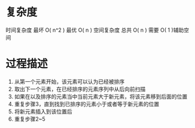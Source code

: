 # 复杂度

时间复杂度
    最坏 O( n^2 ) 最优 O( n )
空间复杂度
    总共 O( n ) 需要 O( 1 )辅助空间
# 过程描述

1. 从第一个元素开始，该元素可以认为已经被排序
2. 取出下一个元素，在已经排序的元素序列中从后向前扫描
3. 如果在以及排序的元素当中当前元素大于新元素，将该元素移到后面的位置
4. 重复步骤3，直到找到已排序的元素小于或者等于新元素的位置
5. 将新元素插入到该位置后
6. 重复步骤2~5
